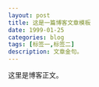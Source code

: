 ```yaml
---
layout: post
title: 这是一篇博客文章模板
date: 1999-01-25
categories: blog
tags: [标签一,标签二]
description: 文章金句。
---
```


这里是博客正文。












